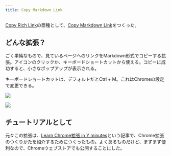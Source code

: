 ```yaml
---
title: Copy Markdown Link
---
```

[Copy Rich Link](https://chrome.google.com/webstore/detail/copy-rich-link/hikiamlgpdcabppakpmemaofmkgknpea)の亜種として、[Copy Markdown Link](https://chrome.google.com/webstore/detail/copy-markdown-link/gkceaaphhbeanfciglgpffnncfpipjpa)をつくった。

どんな拡張？
------

ごく単純なもので、見ているページへのリンクをMarkdown形式でコピーする拡張。アイコンのクリックか、キーボードショートカットから使える。コピーに成功すると、小さなポップアップが表示される。

キーボードショートカットは、デフォルトだとCtrl + M。これはChromeの設定で変更できる。

![](https://lh6.googleusercontent.com/0-VrfRaMqjB2laOLbpzdNs-cT_RzwWe6nNwLJPIK7dymbWKWgN2g-y7fo6AGI1GzLaJ7lBKJqqQP_R1lB_hww8cC9QkE_wcczXAn464Az4r1vOHIv5vvIaKVZviIauHMfWthrNnFCgObN8p5vU8uoQ)

![](https://lh4.googleusercontent.com/-Ty1fTOMZfeNBbxFqGkK_pAIN_ajrFVPcuMO1P4kPs_6_uCLk_KlEG84RKfjdtBTaSJFan1LGjOV6d6zDzUKaUyvLA2GUsDfoS4jyx2jKXHYmwIXKTl1rTLnWORAsw9xngqG5lZjNONOTGjeiJBlMA)

チュートリアルとして
----------

元々この拡張は、[Learn Chrome拡張 in Y minutes](https://r7kamura.com/articles/2022-05-18-learn-chrome-extention-in-y-minutes)という記事で、Chrome拡張のつくりかたを紹介するためにつくったもの。よくあるものだけど、まずまず便利なので、Chromeウェブストアでも公開することにした。
